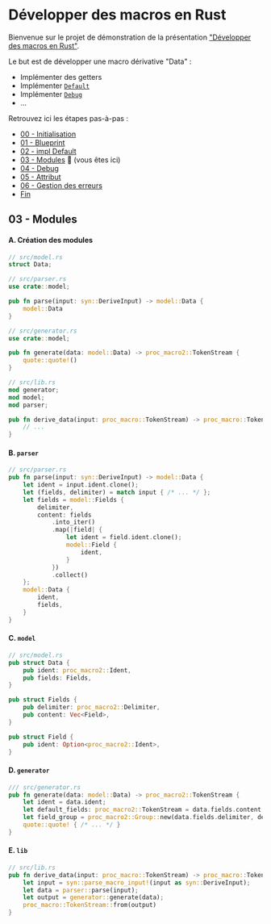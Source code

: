 # Développer des macros en Rust

Bienvenue sur le projet de démonstration de la présentation ["Développer des macros en Rust"](https://github.com/loganmzz/rust-macro-introduction-presentation).

Le but est de développer une macro dérivative "Data" :

* Implémenter des getters
* Implémenter [`Default`](https://doc.rust-lang.org/std/default/trait.Default.html)
* Implémenter [`Debug`](https://doc.rust-lang.org/std/fmt/trait.Debug.html)
* ...


Retrouvez ici les étapes pas-à-pas :

* [00 - Initialisation](https://github.com/loganmzz/rust-macro-introduction-code/tree/00-init)
* [01 - Blueprint](https://github.com/loganmzz/rust-macro-introduction-code/tree/01-blueprint)
* [02 - impl Default](https://github.com/loganmzz/rust-macro-introduction-code/tree/02-impl-default)
* [03 - Modules](https://github.com/loganmzz/rust-macro-introduction-code/tree/03-modules) :arrow_down_small: (vous êtes ici)
* [04 - Debug](https://github.com/loganmzz/rust-macro-introduction-code/tree/04-debug)
* [05 - Attribut](https://github.com/loganmzz/rust-macro-introduction-code/tree/05-attribute)
* [06 - Gestion des erreurs](https://github.com/loganmzz/rust-macro-introduction-code/tree/06-errors)
* [Fin](https://github.com/loganmzz/rust-macro-introduction-code/tree/99-final)

## 03 - Modules

#### A. Création des modules

```rust
// src/model.rs
struct Data;
```

```rust
// src/parser.rs
use crate::model;

pub fn parse(input: syn::DeriveInput) -> model::Data {
    model::Data
}
```

```rust
// src/generator.rs
use crate::model;

pub fn generate(data: model::Data) -> proc_macro2::TokenStream {
    quote::quote!()
}
```

```rust
// src/lib.rs
mod generator;
mod model;
mod parser;

pub fn derive_data(input: proc_macro::TokenStream) -> proc_macro::TokenStream {
    // ...
}
```

#### B. `parser`

```rust
// src/parser.rs
pub fn parse(input: syn::DeriveInput) -> model::Data {
    let ident = input.ident.clone();
    let (fields, delimiter) = match input { /* ... */ };
    let fields = model::Fields {
        delimiter,
        content: fields
            .into_iter()
            .map(|field| {
                let ident = field.ident.clone();
                model::Field {
                    ident,
                }
            })
            .collect()
    };
    model::Data {
        ident,
        fields,
    }
}
```

#### C. `model`

```rust
// src/model.rs
pub struct Data {
    pub ident: proc_macro2::Ident,
    pub fields: Fields,
}

pub struct Fields {
    pub delimiter: proc_macro2::Delimiter,
    pub content: Vec<Field>,
}

pub struct Field {
    pub ident: Option<proc_macro2::Ident>,
}
```

#### D. `generator`

```rust
/// src/generator.rs
pub fn generate(data: model::Data) -> proc_macro2::TokenStream {
    let ident = data.ident;
    let default_fields: proc_macro2::TokenStream = data.fields.content /* ... */;
    let field_group = proc_macro2::Group::new(data.fields.delimiter, default_fields);
    quote::quote! { /* ... */ }
}
```

#### E. `lib`

```rust
// src/lib.rs
pub fn derive_data(input: proc_macro::TokenStream) -> proc_macro::TokenStream {
    let input = syn::parse_macro_input!(input as syn::DeriveInput);
    let data = parser::parse(input);
    let output = generator::generate(data);
    proc_macro::TokenStream::from(output)
}
```
